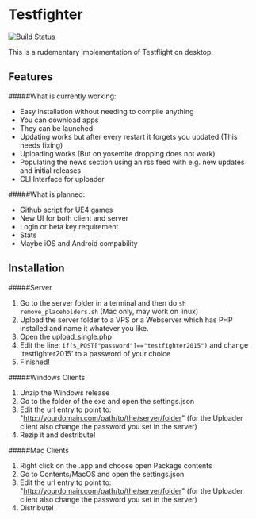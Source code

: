 Testfighter
============

[![Build Status](https://travis-ci.org/DJLectr0/Testfighter.svg)](https://travis-ci.org/DJLectr0/BetaLauncher)

This is a rudementary implementation of Testflight on desktop.

Features
--------

#####What is currently working:

- Easy installation without needing to compile anything
- You can download apps
- They can be launched
- Updating works but after every restart it forgets you updated (This needs fixing)
- Uploading works (But on yosemite dropping does not work)
- Populating the news section using an rss feed with e.g. new updates and initial releases
- CLI Interface for uploader

#####What is planned:

- Github script for UE4 games
- New UI for both client and server
- Login or beta key requirement
- Stats
- Maybe iOS and Android compability

Installation
------------
#####Server
1. Go to the server folder in a terminal and then do `sh remove_placeholders.sh` (Mac only, may work on linux)
1. Upload the server folder to a VPS or a Webserver which has PHP installed and name it whatever you like.
2. Open the upload_single.php
3. Edit the line: `if($_POST["password"]=="testfighter2015")` and change 'testfighter2015' to a password of your choice
4. Finished!

#####Windows Clients
1. Unzip the Windows release
2. Go to the folder of the exe and open the settings.json
3. Edit the url entry to point to: "http://yourdomain.com/path/to/the/server/folder" (for the Uploader client also change the password you set in the server)
4. Rezip it and destribute!

#####Mac Clients
1. Right click on the .app and choose open Package contents
2. Go to Contents/MacOS and open the settings.json
3. Edit the url entry to point to: "http://yourdomain.com/path/to/the/server/folder" (for the Uploader client also change the password you set in the server)
4. Distribute!
